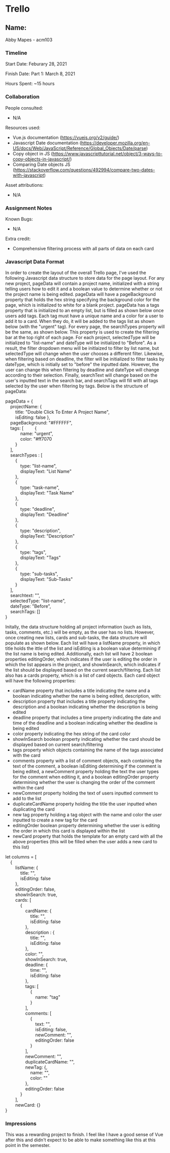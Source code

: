# Trello

## Name: 
Abby Mapes - acm103

### Timeline

Start Date: Feburary 28, 2021

Finish Date: Part 1: March 8, 2021

Hours Spent: ~15 hours


### Collaboration

People consulted:
- N/A

Resources used:
- Vue.js documentation (https://vuejs.org/v2/guide/)
- Javascript Date documentation (https://developer.mozilla.org/en-US/docs/Web/JavaScript/Reference/Global_Objects/Date/parse)
- Copy object in JS (https://www.javascripttutorial.net/object/3-ways-to-copy-objects-in-javascript/)
- Comparing Date objects JS (https://stackoverflow.com/questions/492994/compare-two-dates-with-javascript)

Asset attributions:
- N/A

### Assignment Notes

Known Bugs:
- N/A

Extra credit:
- Comprehensive filtering process with all parts of data on each card

### Javascript Data Format

In order to create the layout of the overall Trello page, I've used the following Javascript data structure to store data for the page layout. For any new project, pageData will contain a project name, initialized with a string telling users how to edit it and a boolean value to determine whether or not the project name is being edited. pageData will have a pageBackground property that holds the hex string specifying the background color for the page, which is initialized to white for a blank project. pageData has a tags property that is initialized to an empty list, but is filled as shown below once users add tags. Each tag must have a unique name and a color for a user to add it to a card. When they do, it will be added to the tags list as shown below (with the "urgent" tag). For every page, the searchTypes property will be the same, as shown below. This property is  used to create the filtering bar at the top right of each page. For each project, selectedType will be initialized to "list-name" and dateType will be initialized to "Before". As a result, the filter dropdown menu will be initlaized to filter by list name, but selectedType will change when the user chooses a different filter. Likewise, when filtering based on deadline, the filter will be initialized to filter tasks by dateType, which is initially set to "before" the inputted date. However, the user can change this when filtering by deadline and dateType will change according to their selection. Finally, searchText will change based on the user's inputted text in the search bar, and searchTags will fill with all tags selected by the user when filtering by tags. Below is the structure of pageData:

pageData = {\
&nbsp;&nbsp;&nbsp;&nbsp;projectName: {\
&nbsp;&nbsp;&nbsp;&nbsp;&nbsp;&nbsp;&nbsp;&nbsp;title: "Double Click To Enter A Project Name",\
&nbsp;&nbsp;&nbsp;&nbsp;&nbsp;&nbsp;&nbsp;&nbsp;isEditing: false },\
&nbsp;&nbsp;&nbsp;&nbsp;pageBackground: "#FFFFFF",\
&nbsp;&nbsp;&nbsp;&nbsp;tags: [
&nbsp;&nbsp;&nbsp;&nbsp;&nbsp;&nbsp;&nbsp;&nbsp;{\
&nbsp;&nbsp;&nbsp;&nbsp;&nbsp;&nbsp;&nbsp;&nbsp;&nbsp;&nbsp;&nbsp;&nbsp;name: "urgent", \
&nbsp;&nbsp;&nbsp;&nbsp;&nbsp;&nbsp;&nbsp;&nbsp;&nbsp;&nbsp;&nbsp;&nbsp;color: "#ff7070\
&nbsp;&nbsp;&nbsp;&nbsp;&nbsp;&nbsp;&nbsp;&nbsp;}\
&nbsp;&nbsp;&nbsp;&nbsp;],\
&nbsp;&nbsp;&nbsp;&nbsp;searchTypes : [ \
&nbsp;&nbsp;&nbsp;&nbsp;&nbsp;&nbsp;&nbsp;&nbsp;{\
&nbsp;&nbsp;&nbsp;&nbsp;&nbsp;&nbsp;&nbsp;&nbsp;&nbsp;&nbsp;&nbsp;&nbsp;type: "list-name",\
&nbsp;&nbsp;&nbsp;&nbsp;&nbsp;&nbsp;&nbsp;&nbsp;&nbsp;&nbsp;&nbsp;&nbsp;displayText: "List Name"\
&nbsp;&nbsp;&nbsp;&nbsp;&nbsp;&nbsp;&nbsp;&nbsp;}, \
&nbsp;&nbsp;&nbsp;&nbsp;&nbsp;&nbsp;&nbsp;&nbsp;{\
&nbsp;&nbsp;&nbsp;&nbsp;&nbsp;&nbsp;&nbsp;&nbsp;&nbsp;&nbsp;&nbsp;&nbsp;type: "task-name",\
&nbsp;&nbsp;&nbsp;&nbsp;&nbsp;&nbsp;&nbsp;&nbsp;&nbsp;&nbsp;&nbsp;&nbsp;displayText: "Task Name"\
&nbsp;&nbsp;&nbsp;&nbsp;&nbsp;&nbsp;&nbsp;&nbsp;}, \
&nbsp;&nbsp;&nbsp;&nbsp;&nbsp;&nbsp;&nbsp;&nbsp;{\
&nbsp;&nbsp;&nbsp;&nbsp;&nbsp;&nbsp;&nbsp;&nbsp;&nbsp;&nbsp;&nbsp;&nbsp;type: "deadline",\
&nbsp;&nbsp;&nbsp;&nbsp;&nbsp;&nbsp;&nbsp;&nbsp;&nbsp;&nbsp;&nbsp;&nbsp;displayText: "Deadline"\
&nbsp;&nbsp;&nbsp;&nbsp;&nbsp;&nbsp;&nbsp;&nbsp;},\
&nbsp;&nbsp;&nbsp;&nbsp;&nbsp;&nbsp;&nbsp;&nbsp;{\
&nbsp;&nbsp;&nbsp;&nbsp;&nbsp;&nbsp;&nbsp;&nbsp;&nbsp;&nbsp;&nbsp;&nbsp;type: "description",\
&nbsp;&nbsp;&nbsp;&nbsp;&nbsp;&nbsp;&nbsp;&nbsp;&nbsp;&nbsp;&nbsp;&nbsp;displayText: "Description"\
&nbsp;&nbsp;&nbsp;&nbsp;&nbsp;&nbsp;&nbsp;&nbsp;}, \
&nbsp;&nbsp;&nbsp;&nbsp;&nbsp;&nbsp;&nbsp;&nbsp;{\
&nbsp;&nbsp;&nbsp;&nbsp;&nbsp;&nbsp;&nbsp;&nbsp;&nbsp;&nbsp;&nbsp;&nbsp;type: "tags",\
&nbsp;&nbsp;&nbsp;&nbsp;&nbsp;&nbsp;&nbsp;&nbsp;&nbsp;&nbsp;&nbsp;&nbsp;displayText: "Tags"\
&nbsp;&nbsp;&nbsp;&nbsp;&nbsp;&nbsp;&nbsp;&nbsp;}, \
&nbsp;&nbsp;&nbsp;&nbsp;&nbsp;&nbsp;&nbsp;&nbsp;{\
&nbsp;&nbsp;&nbsp;&nbsp;&nbsp;&nbsp;&nbsp;&nbsp;&nbsp;&nbsp;&nbsp;&nbsp;type: "sub-tasks",\
&nbsp;&nbsp;&nbsp;&nbsp;&nbsp;&nbsp;&nbsp;&nbsp;&nbsp;&nbsp;&nbsp;&nbsp;displayText: "Sub-Tasks"\
&nbsp;&nbsp;&nbsp;&nbsp;&nbsp;&nbsp;&nbsp;&nbsp;}\
&nbsp;&nbsp;&nbsp;&nbsp;],\
&nbsp;&nbsp;&nbsp;&nbsp;searchtext: "",\
&nbsp;&nbsp;&nbsp;&nbsp;selectedType: "list-name",\
&nbsp;&nbsp;&nbsp;&nbsp;dateType: "Before",\
&nbsp;&nbsp;&nbsp;&nbsp;searchTags: []\
}

Initally, the data structure holding all project information (such as lists, tasks, comments, etc.) will be empty, as the user has no lists. However, once creating new lists, cards and sub-tasks, the data structure will populate as shown below. Each list will have a listName property, in which title holds the ittle of the list and isEditing is a boolean value determining if the list name is being edited. Additionally, each list will have 2 boolean properties editingOrder, which indicates if the user is editing the order in which the list appears in the project, and showInSearch, which indicates if the list should be displayed based on the current search/filtering. Each list also has a cards property, which is a list of card objects. Each card object will have the following properties:


-  cardName property that includes a title indicating the name and a boolean indicating whether the name is being edited, description, with:
-  description property that includes a title property indicating the description and a boolean indicating whether the description is being edited
- deadline property that includes a time property indicating the date and time of the deadline and a boolean indicating whether the deadline is being edited
- color property indicating the hex string of the card color
- showInSearch boolean property indicating whether the card should be displayed based on current search/filtering
- tags property which objects containing the name of the tags associated with the card
- comments property with a list of comment objects, each containing the text of the comment, a boolean isEditing determining if the comment is being edited, a newComment property holding the text the user types for the comment when editing it, and a boolean editingOrder property determining whether the user is changing the order of the comment within the card
- newComment property holding the text of users inputted comment to add to the list
- duplicateCardName property holding the title the user inputted when duplicating the card
- new tag property holding a tag object with the name and color the user inputted to create a new tag for the card
- editingOrder boolean property determining whether the user is editing the order in which this card is displayed within the list
- newCard property that holds the template for an empty card with all the above properties (this will be filled when the user adds a new card to this list)


let columns = [\
&nbsp;&nbsp;&nbsp;&nbsp;{\
&nbsp;&nbsp;&nbsp;&nbsp;&nbsp;&nbsp;&nbsp;&nbsp;listName: {\
&nbsp;&nbsp;&nbsp;&nbsp;&nbsp;&nbsp;&nbsp;&nbsp;&nbsp;&nbsp;&nbsp;&nbsp;title: "",\
&nbsp;&nbsp;&nbsp;&nbsp;&nbsp;&nbsp;&nbsp;&nbsp;&nbsp;&nbsp;&nbsp;&nbsp;isEditing: false\
&nbsp;&nbsp;&nbsp;&nbsp;&nbsp;&nbsp;&nbsp;&nbsp;},\
&nbsp;&nbsp;&nbsp;&nbsp;&nbsp;&nbsp;&nbsp;&nbsp;editingOrder: false,\
&nbsp;&nbsp;&nbsp;&nbsp;&nbsp;&nbsp;&nbsp;&nbsp;showInSearch: true,\
&nbsp;&nbsp;&nbsp;&nbsp;&nbsp;&nbsp;&nbsp;&nbsp;cards: [\
&nbsp;&nbsp;&nbsp;&nbsp;&nbsp;&nbsp;&nbsp;&nbsp;&nbsp;&nbsp;&nbsp;&nbsp;{\
&nbsp;&nbsp;&nbsp;&nbsp;&nbsp;&nbsp;&nbsp;&nbsp;&nbsp;&nbsp;&nbsp;&nbsp;&nbsp;&nbsp;&nbsp;&nbsp;cardName: {\
&nbsp;&nbsp;&nbsp;&nbsp;&nbsp;&nbsp;&nbsp;&nbsp;&nbsp;&nbsp;&nbsp;&nbsp;&nbsp;&nbsp;&nbsp;&nbsp;&nbsp;&nbsp;&nbsp;&nbsp;title: "",\
&nbsp;&nbsp;&nbsp;&nbsp;&nbsp;&nbsp;&nbsp;&nbsp;&nbsp;&nbsp;&nbsp;&nbsp;&nbsp;&nbsp;&nbsp;&nbsp;&nbsp;&nbsp;&nbsp;&nbsp;isEditing: false\
&nbsp;&nbsp;&nbsp;&nbsp;&nbsp;&nbsp;&nbsp;&nbsp;&nbsp;&nbsp;&nbsp;&nbsp;&nbsp;&nbsp;&nbsp;&nbsp;},\
&nbsp;&nbsp;&nbsp;&nbsp;&nbsp;&nbsp;&nbsp;&nbsp;&nbsp;&nbsp;&nbsp;&nbsp;&nbsp;&nbsp;&nbsp;&nbsp;description : {\
&nbsp;&nbsp;&nbsp;&nbsp;&nbsp;&nbsp;&nbsp;&nbsp;&nbsp;&nbsp;&nbsp;&nbsp;&nbsp;&nbsp;&nbsp;&nbsp;&nbsp;&nbsp;&nbsp;&nbsp;title: "",\
&nbsp;&nbsp;&nbsp;&nbsp;&nbsp;&nbsp;&nbsp;&nbsp;&nbsp;&nbsp;&nbsp;&nbsp;&nbsp;&nbsp;&nbsp;&nbsp;&nbsp;&nbsp;&nbsp;&nbsp;isEditing: false \
&nbsp;&nbsp;&nbsp;&nbsp;&nbsp;&nbsp;&nbsp;&nbsp;&nbsp;&nbsp;&nbsp;&nbsp;&nbsp;&nbsp;&nbsp;&nbsp;},\
&nbsp;&nbsp;&nbsp;&nbsp;&nbsp;&nbsp;&nbsp;&nbsp;&nbsp;&nbsp;&nbsp;&nbsp;&nbsp;&nbsp;&nbsp;&nbsp;color: "",\
&nbsp;&nbsp;&nbsp;&nbsp;&nbsp;&nbsp;&nbsp;&nbsp;&nbsp;&nbsp;&nbsp;&nbsp;&nbsp;&nbsp;&nbsp;&nbsp;showInSearch: true,\
&nbsp;&nbsp;&nbsp;&nbsp;&nbsp;&nbsp;&nbsp;&nbsp;&nbsp;&nbsp;&nbsp;&nbsp;&nbsp;&nbsp;&nbsp;&nbsp;deadline: {\
&nbsp;&nbsp;&nbsp;&nbsp;&nbsp;&nbsp;&nbsp;&nbsp;&nbsp;&nbsp;&nbsp;&nbsp;&nbsp;&nbsp;&nbsp;&nbsp;&nbsp;&nbsp;&nbsp;&nbsp;time: "",\
&nbsp;&nbsp;&nbsp;&nbsp;&nbsp;&nbsp;&nbsp;&nbsp;&nbsp;&nbsp;&nbsp;&nbsp;&nbsp;&nbsp;&nbsp;&nbsp;&nbsp;&nbsp;&nbsp;&nbsp;isEditing: false \
&nbsp;&nbsp;&nbsp;&nbsp;&nbsp;&nbsp;&nbsp;&nbsp;&nbsp;&nbsp;&nbsp;&nbsp;&nbsp;&nbsp;&nbsp;&nbsp;},\
&nbsp;&nbsp;&nbsp;&nbsp;&nbsp;&nbsp;&nbsp;&nbsp;&nbsp;&nbsp;&nbsp;&nbsp;&nbsp;&nbsp;&nbsp;&nbsp;tags: [\
&nbsp;&nbsp;&nbsp;&nbsp;&nbsp;&nbsp;&nbsp;&nbsp;&nbsp;&nbsp;&nbsp;&nbsp;&nbsp;&nbsp;&nbsp;&nbsp;&nbsp;&nbsp;&nbsp;&nbsp;{\
&nbsp;&nbsp;&nbsp;&nbsp;&nbsp;&nbsp;&nbsp;&nbsp;&nbsp;&nbsp;&nbsp;&nbsp;&nbsp;&nbsp;&nbsp;&nbsp;&nbsp;&nbsp;&nbsp;&nbsp;&nbsp;&nbsp;&nbsp;&nbsp;name: "tag"\
&nbsp;&nbsp;&nbsp;&nbsp;&nbsp;&nbsp;&nbsp;&nbsp;&nbsp;&nbsp;&nbsp;&nbsp;&nbsp;&nbsp;&nbsp;&nbsp;&nbsp;&nbsp;&nbsp;&nbsp;}\
&nbsp;&nbsp;&nbsp;&nbsp;&nbsp;&nbsp;&nbsp;&nbsp;&nbsp;&nbsp;&nbsp;&nbsp;&nbsp;&nbsp;&nbsp;&nbsp;],\
&nbsp;&nbsp;&nbsp;&nbsp;&nbsp;&nbsp;&nbsp;&nbsp;&nbsp;&nbsp;&nbsp;&nbsp;&nbsp;&nbsp;&nbsp;&nbsp;comments: [ \
&nbsp;&nbsp;&nbsp;&nbsp;&nbsp;&nbsp;&nbsp;&nbsp;&nbsp;&nbsp;&nbsp;&nbsp;&nbsp;&nbsp;&nbsp;&nbsp;&nbsp;&nbsp;&nbsp;&nbsp;{\
&nbsp;&nbsp;&nbsp;&nbsp;&nbsp;&nbsp;&nbsp;&nbsp;&nbsp;&nbsp;&nbsp;&nbsp;&nbsp;&nbsp;&nbsp;&nbsp;&nbsp;&nbsp;&nbsp;&nbsp;&nbsp;&nbsp;&nbsp;&nbsp;text: "",\
&nbsp;&nbsp;&nbsp;&nbsp;&nbsp;&nbsp;&nbsp;&nbsp;&nbsp;&nbsp;&nbsp;&nbsp;&nbsp;&nbsp;&nbsp;&nbsp;&nbsp;&nbsp;&nbsp;&nbsp;&nbsp;&nbsp;&nbsp;&nbsp;isEditing: false,\
&nbsp;&nbsp;&nbsp;&nbsp;&nbsp;&nbsp;&nbsp;&nbsp;&nbsp;&nbsp;&nbsp;&nbsp;&nbsp;&nbsp;&nbsp;&nbsp;&nbsp;&nbsp;&nbsp;&nbsp;&nbsp;&nbsp;&nbsp;&nbsp;newComment: "",\
&nbsp;&nbsp;&nbsp;&nbsp;&nbsp;&nbsp;&nbsp;&nbsp;&nbsp;&nbsp;&nbsp;&nbsp;&nbsp;&nbsp;&nbsp;&nbsp;&nbsp;&nbsp;&nbsp;&nbsp;&nbsp;&nbsp;&nbsp;&nbsp;editingOrder: false\
&nbsp;&nbsp;&nbsp;&nbsp;&nbsp;&nbsp;&nbsp;&nbsp;&nbsp;&nbsp;&nbsp;&nbsp;&nbsp;&nbsp;&nbsp;&nbsp;&nbsp;&nbsp;&nbsp;&nbsp;}\
&nbsp;&nbsp;&nbsp;&nbsp;&nbsp;&nbsp;&nbsp;&nbsp;&nbsp;&nbsp;&nbsp;&nbsp;&nbsp;&nbsp;&nbsp;&nbsp;], \
&nbsp;&nbsp;&nbsp;&nbsp;&nbsp;&nbsp;&nbsp;&nbsp;&nbsp;&nbsp;&nbsp;&nbsp;&nbsp;&nbsp;&nbsp;&nbsp;newComment: "",\
&nbsp;&nbsp;&nbsp;&nbsp;&nbsp;&nbsp;&nbsp;&nbsp;&nbsp;&nbsp;&nbsp;&nbsp;&nbsp;&nbsp;&nbsp;&nbsp;duplicateCardName: "",\
&nbsp;&nbsp;&nbsp;&nbsp;&nbsp;&nbsp;&nbsp;&nbsp;&nbsp;&nbsp;&nbsp;&nbsp;&nbsp;&nbsp;&nbsp;&nbsp;newTag: {,\
&nbsp;&nbsp;&nbsp;&nbsp;&nbsp;&nbsp;&nbsp;&nbsp;&nbsp;&nbsp;&nbsp;&nbsp;&nbsp;&nbsp;&nbsp;&nbsp;&nbsp;&nbsp;&nbsp;&nbsp;name: "",\
&nbsp;&nbsp;&nbsp;&nbsp;&nbsp;&nbsp;&nbsp;&nbsp;&nbsp;&nbsp;&nbsp;&nbsp;&nbsp;&nbsp;&nbsp;&nbsp;&nbsp;&nbsp;&nbsp;&nbsp;color: ""\
&nbsp;&nbsp;&nbsp;&nbsp;&nbsp;&nbsp;&nbsp;&nbsp;&nbsp;&nbsp;&nbsp;&nbsp;&nbsp;&nbsp;&nbsp;&nbsp;},\
&nbsp;&nbsp;&nbsp;&nbsp;&nbsp;&nbsp;&nbsp;&nbsp;&nbsp;&nbsp;&nbsp;&nbsp;&nbsp;&nbsp;&nbsp;&nbsp;editingOrder: false\
&nbsp;&nbsp;&nbsp;&nbsp;&nbsp;&nbsp;&nbsp;&nbsp;&nbsp;&nbsp;&nbsp;&nbsp;}\
&nbsp;&nbsp;&nbsp;&nbsp;&nbsp;&nbsp;&nbsp;&nbsp;],\
&nbsp;&nbsp;&nbsp;&nbsp;&nbsp;&nbsp;&nbsp;&nbsp;newCard: {}\
}

### Impressions

This was a rewarding project to finish. I feel like I have a good sense of Vue after this and didn't expect to be able to make something like this at this point in the semester.